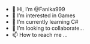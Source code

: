 - 👋 Hi, I’m @Fanika999
- 👀 I’m interested in Games
- 🌱 I’m currently learning  C#
- 💞️ I’m looking to collaborate...
- 📫 How to reach me ...

<!---
Fanika999/Fanika999 is a ✨ special ✨ repository because its `README.md` (this file) appears on your GitHub profile.k
You can click the Preview link to take a look at your changes.
--->
